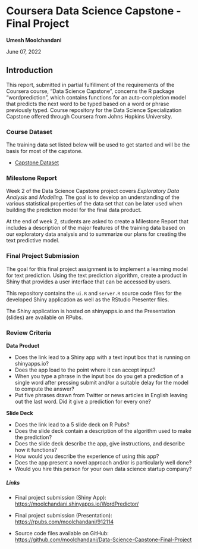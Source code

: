 # Coursera Data Science Capstone - Final Project

**Umesh Moolchandani**

June 07, 2022

## Introduction

This report, submitted in partial fulfillment of the requirements of the Coursera course, “Data Science Capstone”, concerns the R package “wordprediction”, which contains functions for an auto-completion model that predicts the next word to be typed based on a word or phrase previously typed. Course repository for the Data Science Specialization Capstone offered through Coursera from Johns Hopkins University.

### Course Dataset

The training data set listed below will be used to get started and will be the basis for most of the capstone.

* [Capstone Dataset](https://d396qusza40orc.cloudfront.net/dsscapstone/dataset/Coursera-SwiftKey.zip)

### Milestone Report

Week 2 of the Data Science Capstone project covers *Exploratory Data Analysis* and *Modeling*. The goal is to develop an understanding of the various
statistical properties of the data set that can be later used when building the prediction model for the final data product.

At the end of week 2, students are asked to create a Milestone Report that includes a description of the major features of the training data based on our
exploratory data analysis and to summarize our plans for creating the text predictive model.

### Final Project Submission

The goal for this final project assignment is to implement a learning model for
text prediction. Using the text prediction algorithm, create a product in Shiny
that provides a user interface that can be accessed by users.

This repository contains the `ui.R` and `server.R` source code files for the
developed Shiny application as well as the RStudio Presenter files.

The Shiny application is hosted on shinyapps.io and the Presentation (slides)
are available on RPubs.

### Review Criteria

**Data Product**

* Does the link lead to a Shiny app with a text input box that is running on shinyapps.io?
* Does the app load to the point where it can accept input?
* When you type a phrase in the input box do you get a prediction of a single word after pressing submit and/or a suitable delay for the model to compute the answer?
* Put five phrases drawn from Twitter or news articles in English leaving out the last word. Did it give a prediction for every one?

**Slide Deck**

* Does the link lead to a 5 slide deck on R Pubs?
* Does the slide deck contain a description of the algorithm used to make the prediction?
* Does the slide deck describe the app, give instructions, and describe how it functions?
* How would you describe the experience of using this app?
* Does the app present a novel approach and/or is particularly well done?
* Would you hire this person for your own data science startup company?

##### Links

* Final project submission (Shiny App): <a target="_blank"  href="https://moolchandani.shinyapps.io/WordPredictor/">https://moolchandani.shinyapps.io/WordPredictor/</a>

* Final project submission (Presentation): <a target="_blank"  href="https://rpubs.com/moolchandani/912114">https://rpubs.com/moolchandani/912114</a>

* Source code files available on GitHub: <a target="_blank"   href="https://github.com/moolchandani/Data-Science-Capstone-Final-Project">https://github.com/moolchandani/Data-Science-Capstone-Final-Project</a>
